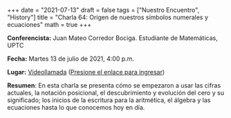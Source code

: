 +++
date      = "2021-07-13"
draft     = false
tags      = ["Nuestro Encuentro", "History"]
title     = "Charla 64: Origen de nuestros símbolos numerales y ecuaciones"
math      = true
+++

**Conferencista:**  Juan Mateo Corredor Bociga. Estudiante de Matemáticas, UPTC

**Fecha:** Martes 13 de julio de 2021, 4:00 p.m.

**Lugar:** [Videollamada](https://meet.google.com/izy-pzig-pbf)  ([Presione el enlace para ingresar](https://meet.google.com/izy-pzig-pbf))

**Resumen**: En esta charla se presenta cómo se empezaron a usar las cifras actuales, la notación posicional, el descubrimiento y evolución del cero y su significado; los inicios de la escritura para la aritmética, el álgebra y las ecuaciones hasta lo que conocemos hoy en día.
